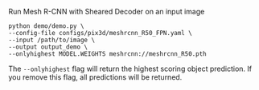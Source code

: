 Run Mesh R-CNN with Sheared Decoder on an input image

```
python demo/demo.py \
--config-file configs/pix3d/meshrcnn_R50_FPN.yaml \
--input /path/to/image \
--output output_demo \
--onlyhighest MODEL.WEIGHTS meshrcnn://meshrcnn_R50.pth
```

The `--onlyhighest` flag will return the highest scoring object prediction. If you remove this flag, all predictions will be returned.


